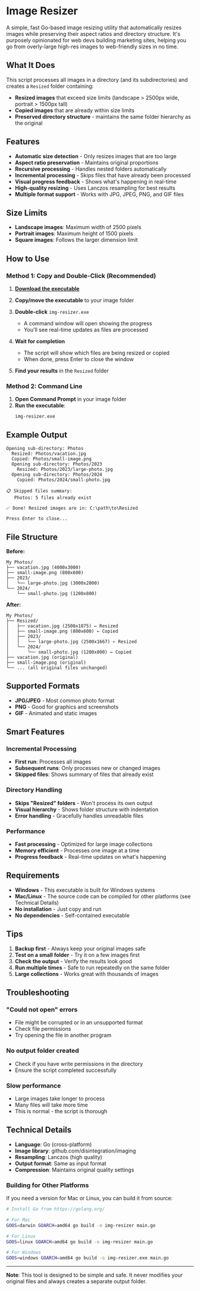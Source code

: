 # Image Resizer

A simple, fast Go-based image resizing utility that automatically resizes images while preserving their aspect ratios and directory structure. It's purposely opinionated for web devs building marketing sites, helping you go from overly-large high-res images to web-friendly sizes in no time.

## What It Does

This script processes all images in a directory (and its subdirectories) and creates a `Resized` folder containing:

- **Resized images** that exceed size limits (landscape > 2500px wide, portrait > 1500px tall)
- **Copied images** that are already within size limits
- **Preserved directory structure** - maintains the same folder hierarchy as the original

## Features

- **Automatic size detection** - Only resizes images that are too large
- **Aspect ratio preservation** - Maintains original proportions
- **Recursive processing** - Handles nested folders automatically
- **Incremental processing** - Skips files that have already been processed
- **Visual progress feedback** - Shows what's happening in real-time
- **High-quality resizing** - Uses Lanczos resampling for best results
- **Multiple format support** - Works with JPG, JPEG, PNG, and GIF files

## Size Limits

- **Landscape images**: Maximum width of 2500 pixels
- **Portrait images**: Maximum height of 1500 pixels
- **Square images**: Follows the larger dimension limit

## How to Use

### Method 1: Copy and Double-Click (Recommended)

1. [**Download the executable**](https://github.com/kaelansmith/img-resizer/blob/main/img-resizer.exe)

2. **Copy/move the executable** to your image folder

3. **Double-click** `img-resizer.exe`

   - A command window will open showing the progress
   - You'll see real-time updates as files are processed

4. **Wait for completion**

   - The script will show which files are being resized or copied
   - When done, press Enter to close the window

5. **Find your results** in the `Resized` folder

### Method 2: Command Line

1. **Open Command Prompt** in your image folder
2. **Run the executable**:
   ```
   img-resizer.exe
   ```

## Example Output

```
Opening sub-directory: Photos
  Resized: Photos/vacation.jpg
  Copied: Photos/small-image.png
  Opening sub-directory: Photos/2023
    Resized: Photos/2023/large-photo.jpg
  Opening sub-directory: Photos/2024
    Copied: Photos/2024/small-photo.jpg

📋 Skipped files summary:
   Photos: 5 files already exist

✅ Done! Resized images are in: C:\path\to\Resized

Press Enter to close...
```

## File Structure

**Before:**

```
My Photos/
├── vacation.jpg (4000x3000)
├── small-image.png (800x600)
├── 2023/
│   └── large-photo.jpg (3000x2000)
└── 2024/
    └── small-photo.jpg (1200x800)
```

**After:**

```
My Photos/
├── Resized/
│   ├── vacation.jpg (2500x1875) ← Resized
│   ├── small-image.png (800x600) ← Copied
│   ├── 2023/
│   │   └── large-photo.jpg (2500x1667) ← Resized
│   └── 2024/
│       └── small-photo.jpg (1200x800) ← Copied
├── vacation.jpg (original)
├── small-image.png (original)
└── ... (all original files unchanged)
```

## Supported Formats

- **JPG/JPEG** - Most common photo format
- **PNG** - Good for graphics and screenshots
- **GIF** - Animated and static images

## Smart Features

### Incremental Processing

- **First run**: Processes all images
- **Subsequent runs**: Only processes new or changed images
- **Skipped files**: Shows summary of files that already exist

### Directory Handling

- **Skips "Resized" folders** - Won't process its own output
- **Visual hierarchy** - Shows folder structure with indentation
- **Error handling** - Gracefully handles unreadable files

### Performance

- **Fast processing** - Optimized for large image collections
- **Memory efficient** - Processes one image at a time
- **Progress feedback** - Real-time updates on what's happening

## Requirements

- **Windows** - This executable is built for Windows systems
- **Mac/Linux** - The source code can be compiled for other platforms (see Technical Details)
- **No installation** - Just copy and run
- **No dependencies** - Self-contained executable

## Tips

1. **Backup first** - Always keep your original images safe
2. **Test on a small folder** - Try it on a few images first
3. **Check the output** - Verify the results look good
4. **Run multiple times** - Safe to run repeatedly on the same folder
5. **Large collections** - Works great with thousands of images

## Troubleshooting

### "Could not open" errors

- File might be corrupted or in an unsupported format
- Check file permissions
- Try opening the file in another program

### No output folder created

- Check if you have write permissions in the directory
- Ensure the script completed successfully

### Slow performance

- Large images take longer to process
- Many files will take more time
- This is normal - the script is thorough

## Technical Details

- **Language**: Go (cross-platform)
- **Image library**: github.com/disintegration/imaging
- **Resampling**: Lanczos (high quality)
- **Output format**: Same as input format
- **Compression**: Maintains original quality settings

### Building for Other Platforms

If you need a version for Mac or Linux, you can build it from source:

```bash
# Install Go from https://golang.org/

# For Mac
GOOS=darwin GOARCH=amd64 go build -o img-resizer main.go

# For Linux
GOOS=linux GOARCH=amd64 go build -o img-resizer main.go

# For Windows
GOOS=windows GOARCH=amd64 go build -o img-resizer.exe main.go
```

---

**Note**: This tool is designed to be simple and safe. It never modifies your original files and always creates a separate output folder.
